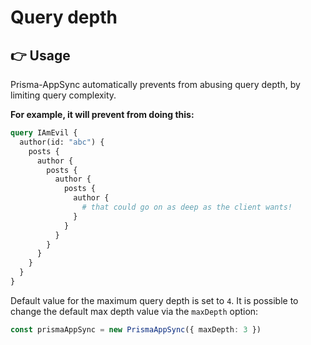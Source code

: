 # Query depth

## 👉 Usage

Prisma-AppSync automatically prevents from abusing query depth, by limiting query complexity.

**For example, it will prevent from doing this:**

```graphql
query IAmEvil {
  author(id: "abc") {
    posts {
      author {
        posts {
          author {
            posts {
              author {
                # that could go on as deep as the client wants!
              }
            }
          }
        }
      }
    }
  }
}
```

Default value for the maximum query depth is set to `4`. It is possible to change the default max depth value via the `maxDepth` option:

```ts
const prismaAppSync = new PrismaAppSync({ maxDepth: 3 })
```
